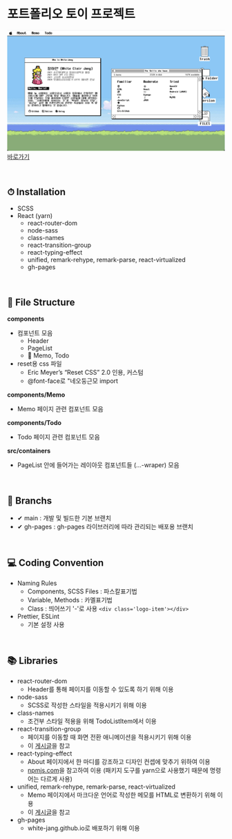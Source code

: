 # 포트폴리오 토이 프로젝트

![미리보기이미지](/img/capture1.png)  
[바로가기](https://white-jang.github.io/#/, "포트폴리오 링크")

<br>

## ⏱ Installation
- SCSS
- React (yarn)
  - react-router-dom
  - node-sass
  - class-names
  - react-transition-group
  - react-typing-effect
  - unified, remark-rehype, remark-parse, react-virtualized
  - gh-pages

<br>

## 📂 File Structure 
**components**  
- 컴포넌트 모음
  - Header
  - PageList
  - 📂 Memo, Todo
- reset용 css 파일
  - Eric Meyer’s “Reset CSS” 2.0 인용, 커스텀
  - @font-face로 "네오둥근모 import
   
**components/Memo**  
- Memo 페이지 관련 컴포넌트 모음  

**components/Todo**  
- Todo 페이지 관련 컴포넌트 모음  

**src/containers**  
- PageList 안에 들어가는 레이아웃 컴포넌트들 (...-wraper) 모음

<br>

## 🌵 Branchs
- ✔ main : 개발 및 빌드한 기본 브랜치
- ✔ gh-pages : gh-pages 라이브러리에 따라 관리되는 배포용 브랜치

<br>

## 💻 Coding Convention
- Naming Rules
  - Components, SCSS Files : 파스칼표기법
  - Variable, Methods : 카멜표기법
  - Class : 띄어쓰기 '-'로 사용 `<div class='logo-item'></div>`
- Prettier, ESLint
  - 기본 설정 사용

<br>

## 📚 Libraries
- react-router-dom
  - Header를 통해 페이지를 이동할 수 있도록 하기 위해 이용
- node-sass
  - SCSS로 작성한 스타일을 적용시키기 위해 이용
- class-names
  - 조건부 스타일 적용을 위해 TodoListItem에서 이용
- react-transition-group
  - 페이지를 이동할 때 화면 전환 애니메이션을 적용시키기 위해 이용
  - 이 [게시글](https://medium.com/@wdjty326/react-router-dom-v5-route-%EC%A0%84%ED%99%98-%EC%95%A0%EB%8B%88%EB%A9%94%EC%9D%B4%EC%85%98-%EC%B2%98%EB%A6%AC-935dfc6cc475)을 참고
- react-typing-effect
  - About 페이지에서 한 마디를 강조하고 디자인 컨셉에 맞추기 위하여 이용
  - [npmjs.com](https://www.npmjs.com/package/react-typing-effect)을 참고하여 이용 (패키지 도구를 yarn으로 사용했기 때문에 명령어는 다르게 사용)
- unified, remark-rehype, remark-parse, react-virtualized
  - Memo 페이지에서 마크다운 언어로 작성한 메모를 HTML로 변환하기 위해 이용
  - 이 [게시글](https://www.daleseo.com/unified-remark-rehype/)을 참고
- gh-pages
  - white-jang.github.io로 배포하기 위해 이용

<br>
